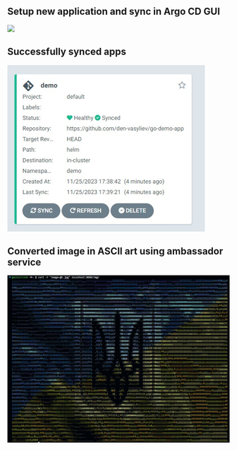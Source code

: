 ## Setup new application and sync in Argo CD GUI
![](mvp.gif)
## Successfully synced apps
![](sync.jpg)
## Converted image in ASCII art using ambassador service
![](result.jpg)